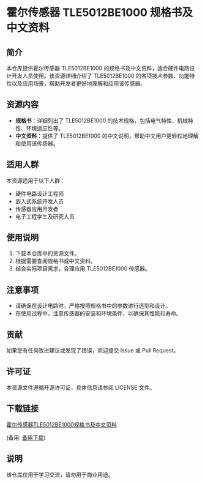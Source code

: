 # 霍尔传感器 TLE5012BE1000 规格书及中文资料

## 简介
本仓库提供霍尔传感器 TLE5012BE1000 的规格书及中文资料，适合硬件电路设计开发人员使用。该资源详细介绍了 TLE5012BE1000 的各项技术参数、功能特性以及应用场景，帮助开发者更好地理解和应用该传感器。

## 资源内容
- **规格书**：详细列出了 TLE5012BE1000 的技术规格，包括电气特性、机械特性、环境适应性等。
- **中文资料**：提供了 TLE5012BE1000 的中文说明，帮助中文用户更轻松地理解和使用该传感器。

## 适用人群
本资源适用于以下人群：
- 硬件电路设计工程师
- 嵌入式系统开发人员
- 传感器应用开发者
- 电子工程学生及研究人员

## 使用说明
1. 下载本仓库中的资源文件。
2. 根据需要查阅规格书或中文资料。
3. 结合实际项目需求，合理应用 TLE5012BE1000 传感器。

## 注意事项
- 请确保在设计电路时，严格按照规格书中的参数进行选型和设计。
- 在使用过程中，注意传感器的安装和环境条件，以确保其性能和寿命。

## 贡献
如果您有任何改进建议或发现了错误，欢迎提交 Issue 或 Pull Request。

## 许可证
本资源文件遵循开源许可证，具体信息请参阅 LICENSE 文件。

## 下载链接
[霍尔传感器TLE5012BE1000规格书及中文资料](https://pan.quark.cn/s/5946258d5d13) 

(备用: [备用下载](https://pan.baidu.com/s/1Z8npLF0s-JXOD-djEd4vVw?pwd=1234))

## 说明

该仓库仅用于学习交流，请勿用于商业用途。

